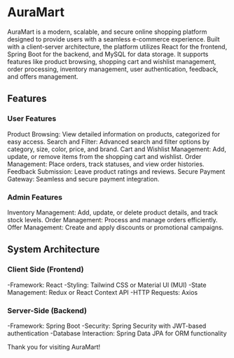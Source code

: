 # AuraMart

AuraMart is a modern, scalable, and secure online shopping platform designed to provide users with a seamless e-commerce experience. Built with a client-server architecture, the platform utilizes React for the frontend, Spring Boot for the backend, and MySQL for data storage. It supports features like product browsing, shopping cart and wishlist management, order processing, inventory management, user authentication, feedback, and offers management.

## Features

### User Features
Product Browsing: View detailed information on products, categorized for easy access.
Search and Filter: Advanced search and filter options by category, size, color, price, and brand.
Cart and Wishlist Management: Add, update, or remove items from the shopping cart and wishlist.
Order Management: Place orders, track statuses, and view order histories.
Feedback Submission: Leave product ratings and reviews.
Secure Payment Gateway: Seamless and secure payment integration.

### Admin Features
Inventory Management: Add, update, or delete product details, and track stock levels.
Order Management: Process and manage orders efficiently.
Offer Management: Create and apply discounts or promotional campaigns.

## System Architecture 

### Client Side (Frontend)
-Framework: React
-Styling: Tailwind CSS or Material UI (MUI)
-State Management: Redux or React Context API
-HTTP Requests: Axios

### Server-Side (Backend)
-Framework: Spring Boot
-Security: Spring Security with JWT-based authentication
-Database Interaction: Spring Data JPA for ORM functionality



Thank you for visiting AuraMart!
